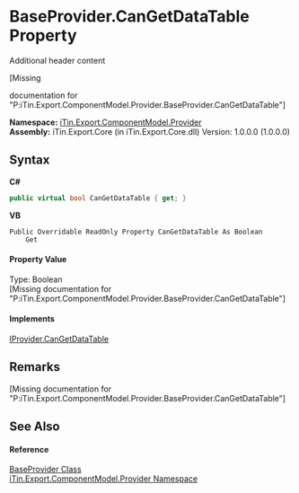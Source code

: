 # BaseProvider.CanGetDataTable Property 
Additional header content 

\[Missing <summary> documentation for "P:iTin.Export.ComponentModel.Provider.BaseProvider.CanGetDataTable"\]

**Namespace:**&nbsp;<a href="723a96b5-5779-2554-cf17-05149bfcb802">iTin.Export.ComponentModel.Provider</a><br />**Assembly:**&nbsp;iTin.Export.Core (in iTin.Export.Core.dll) Version: 1.0.0.0 (1.0.0.0)

## Syntax

**C#**<br />
``` C#
public virtual bool CanGetDataTable { get; }
```

**VB**<br />
``` VB
Public Overridable ReadOnly Property CanGetDataTable As Boolean
	Get
```


#### Property Value
Type: Boolean<br />\[Missing <value> documentation for "P:iTin.Export.ComponentModel.Provider.BaseProvider.CanGetDataTable"\]

#### Implements
<a href="5d6b4bc8-8ab1-cece-238b-6b541299f695">IProvider.CanGetDataTable</a><br />

## Remarks
\[Missing <remarks> documentation for "P:iTin.Export.ComponentModel.Provider.BaseProvider.CanGetDataTable"\]

## See Also


#### Reference
<a href="f3556fb2-c7e1-5904-974e-18f789583e49">BaseProvider Class</a><br /><a href="723a96b5-5779-2554-cf17-05149bfcb802">iTin.Export.ComponentModel.Provider Namespace</a><br />